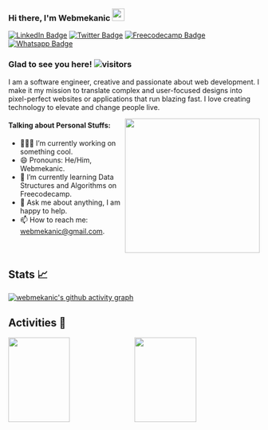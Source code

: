 ### Hi there, I'm Webmekanic  <img src="https://raw.githubusercontent.com/iampavangandhi/iampavangandhi/master/gifs/Hi.gif" width="25px">
<!-- Social Media -->
 [![LinkedIn Badge](https://img.shields.io/badge/LinkedIn-informational?style=flat&logo=linkedin&logoColor=white&color=0D76A8)](https://www.linkedin.com/in/david-aniebo-85736820a/) [![Twitter Badge](https://img.shields.io/badge/Twitter-informational?style=flat&logo=twitter&logoColor=white&color=1CA2F1)](https://twitter.com/webmekanic_)  [![Freecodecamp Badge](https://img.shields.io/badge/Freecodecamp-informational?style=flat&logo=freecodecamp&logoColor=white&color=27273D)](https://www.freecodecamp.org/davidaniebo)   [![Whatsapp Badge](https://img.shields.io/badge/Whatsapp-informational?style=flat&logo=Whatsapp&logoColor=white&color=25D366)](https://wa.link/5bi975)

### Glad to see you here!  ![visitors](https://visitor-badge.glitch.me/badge?page_id=Webmekanic)

I am a software engineer, creative and passionate about web development. I make it my mission to translate complex and user-focused designs into pixel-perfect websites or applications that run blazing fast. I love creating technology to elevate and change people live.

<img align="right" height="270em" src="https://i.ibb.co/Xxk0yYr/giphy.gif">  



#### Talking about Personal Stuffs:  
- 👨🏻‍💻 I’m currently working on something cool.
- 😄 Pronouns: He/Him, Webmekanic.
- 🚀 I’m currently learning Data Structures and Algorithms on Freecodecamp.
- 💬 Ask me about anything, I am happy to help.
- 📫 How to reach me:  [webmekanic@gmail.com](mailto:webmekanic@gmail.com).

<br clear="right"/>

## Stats :chart_with_upwards_trend:


[![webmekanic's github activity graph](https://activity-graph.herokuapp.com/graph?username=webmekanic&theme=minimal)](https://github.com/ashutosh00710/github-readme-activity-graph)

## Activities :dart:
<img width="49.5%" height="170px" src="https://github-readme-streak-stats.herokuapp.com/?user=webmekanic&theme=minimal" />  <img width="49.5%" height="170px" src="https://github-readme-stats.vercel.app/api/top-langs/?username=webmekanic&langs_count=6&layout=compact&theme=minimal&hide=HTML&custom_title=Top%20Languages"/>




 
